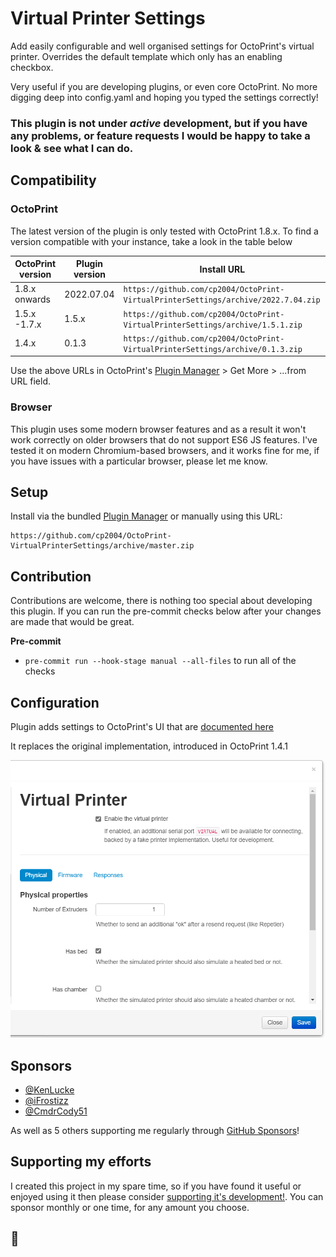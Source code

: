 # Virtual Printer Settings

Add easily configurable and well organised settings for OctoPrint's virtual printer.
Overrides the default template which only has an enabling checkbox.

Very useful if you are developing plugins, or even core OctoPrint. No more digging deep into config.yaml and hoping you typed the settings correctly!

### This plugin is not under _active_ development, but if you have any problems, or feature requests I would be happy to take a look & see what I can do.

## Compatibility

### OctoPrint

The latest version of the plugin is only tested with OctoPrint 1.8.x.
To find a version compatible with your instance, take a look in the table below

| OctoPrint version | Plugin version | Install URL                                                                        |
|-------------------|----------------|------------------------------------------------------------------------------------|
| 1.8.x onwards     | 2022.07.04     | `https://github.com/cp2004/OctoPrint-VirtualPrinterSettings/archive/2022.7.04.zip` |
| 1.5.x -1.7.x      | 1.5.x          | `https://github.com/cp2004/OctoPrint-VirtualPrinterSettings/archive/1.5.1.zip`     |
| 1.4.x             | 0.1.3          | `https://github.com/cp2004/OctoPrint-VirtualPrinterSettings/archive/0.1.3.zip`     |

Use the above URLs in OctoPrint's [Plugin Manager](https://docs.octoprint.org/en/master/bundledplugins/pluginmanager.html) >
Get More > ...from URL field.

### Browser

This plugin uses some modern browser features and as a result it won't work correctly on older browsers that do not support
ES6 JS features. I've tested it on modern Chromium-based browsers, and it works fine for me, if you have issues with a particular
browser, please let me know.

## Setup

Install via the bundled [Plugin Manager](https://docs.octoprint.org/en/master/bundledplugins/pluginmanager.html)
or manually using this URL:

    https://github.com/cp2004/OctoPrint-VirtualPrinterSettings/archive/master.zip

## Contribution

Contributions are welcome, there is nothing too special about developing this plugin. If you can run the pre-commit
checks below after your changes are made that would be great.

**Pre-commit**

- `pre-commit run --hook-stage manual --all-files` to run all of the checks

## Configuration

Plugin adds settings to OctoPrint's UI that are [documented here](https://docs.octoprint.org/en/master/development/virtual_printer.html#virtual-printer-configuration-options)

It replaces the original implementation, introduced in OctoPrint 1.4.1

![screenshot](extras/settings.png)

## Sponsors

* [@KenLucke](https://github.com/KenLucke)
* [@iFrostizz](https://github.com/iFrostizz)
* [@CmdrCody51](https://github.com/CmdrCody51)

As well as 5 others supporting me regularly through [GitHub Sponsors](https://github.com/sponsors/cp2004)!

## Supporting my efforts

I created this project in my spare time, so if you have found it useful or enjoyed using it then please consider [supporting it's development!](https://github.com/sponsors/cp2004). You can sponsor monthly or one time, for any amount you choose.
## 🔨

